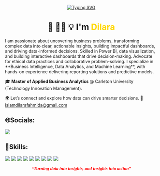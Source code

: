 
<div align="center">

[![Typing SVG](https://readme-typing-svg.herokuapp.com?font=EB+Garamond&size=30&pause=700&color=FFD700&center=true&vCenter=true&width=700&lines=🌟+Welcome+to+my+space;✨+Glad+to+have+you+here;🚀+Let's+explore+together)](https://git.io/typing-svg)
</div>
<div align="center">

# 👋 👩‍💻 💡 I'm <span style="color:#FFD700; font-weight:bold;">Dilara</span> 
</div>
I am passionate about uncovering business problems, transforming complex data into clear, actionable insights, building impactful dashboards, and driving data-informed decisions. Skilled in Power BI, data visualization, and building interactive dashboards that drive decision-making. Advocate for ethical data practices and collaborative problem-solving. I specialize in **Business Intelligence, Data Analytics, and Machine Learning**, with hands-on experience delivering reporting solutions and predictive models.


🎓 **Master of Applied Business Analytics** @ Carleton University (Technology Innovation Management).  
 
🌍 Let’s connect and explore how data can drive smarter decisions. 📩 islamdilarafahmida@gmail.com  



## 🌐Socials:
<a href="https://www.linkedin.com/in/dilaraislam/"><img src="https://img.shields.io/badge/LinkedIn-0077B5?style=for-the-badge&logo=linkedin&logoColor=white"></a>  



## 💼Skills:
<img src="https://img.shields.io/badge/Python-3776AB?style=for-the-badge&logo=python&logoColor=white">  <img src="https://img.shields.io/badge/R-276DC3?style=for-the-badge&logo=r&logoColor=white">  <img src="https://img.shields.io/badge/SQL-336791?style=for-the-badge&logo=postgresql&logoColor=white">  <img src="https://img.shields.io/badge/PowerBI-F2C811?style=for-the-badge&logo=powerbi&logoColor=black">  <img src="https://img.shields.io/badge/Tableau-E97627?style=for-the-badge&logo=tableau&logoColor=white"> <img src="https://img.shields.io/badge/Visual%20Studio%20Code-007ACC?style=for-the-badge&logo=visualstudiocode&logoColor=white"> <img src="https://img.shields.io/badge/Microsoft%20Fabric-0078D4?style=for-the-badge&logo=microsoft&logoColor=white">  <img src="https://img.shields.io/badge/Excel-217346?style=for-the-badge&logo=microsoft-excel&logoColor=white">  <img src="https://img.shields.io/badge/LaTeX-008080?style=for-the-badge&logo=latex&logoColor=white">  


 <p align="center">
  <span style="font-family: 'EB Garamond', serif; font-size:15px; color:red;">
    <b><i>“Turning data into insights, and insights into action”</i></b>
  </span>
</p>


